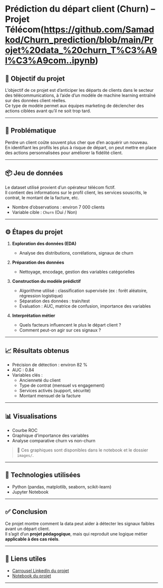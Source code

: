 
# Prédiction du départ client (Churn) – Projet Télécom(https://github.com/Samadkod/Churn_prediction/blob/main/Projet%20data_%20churn_T%C3%A9l%C3%A9com..ipynb)

## 🎯 Objectif du projet
L’objectif de ce projet est d’anticiper les départs de clients dans le secteur des télécommunications, 
à l’aide d’un modèle de machine learning entraîné sur des données client réelles.  
Ce type de modèle permet aux équipes marketing de déclencher des actions ciblées avant qu’il ne soit trop tard.

---

## 🧠 Problématique
Perdre un client coûte souvent plus cher que d’en acquérir un nouveau.  
En identifiant les profils les plus à risque de départ, on peut mettre en place des actions personnalisées 
pour améliorer la fidélité client.

---

## 📦 Jeu de données
Le dataset utilisé provient d’un opérateur télécom fictif.  
Il contient des informations sur le profil client, les services souscrits, le contrat, le montant de la facture, etc.

- Nombre d’observations : environ 7 000 clients
- Variable cible : `Churn` (Oui / Non)

---

## ⚙️ Étapes du projet
1. **Exploration des données (EDA)**  
   - Analyse des distributions, corrélations, signaux de churn

2. **Préparation des données**  
   - Nettoyage, encodage, gestion des variables catégorielles

3. **Construction du modèle prédictif**  
   - Algorithme utilisé : classification supervisée (ex : forêt aléatoire, régression logistique)
   - Séparation des données : train/test
   - Évaluation : AUC, matrice de confusion, importance des variables

4. **Interprétation métier**  
   - Quels facteurs influencent le plus le départ client ?
   - Comment peut-on agir sur ces signaux ?

---

## 📈 Résultats obtenus
- Précision de détection : environ 82 %
- AUC : 0.84
- Variables clés :
  - Ancienneté du client
  - Type de contrat (mensuel vs engagement)
  - Services activés (support, sécurité)
  - Montant mensuel de la facture

---

## 📊 Visualisations

- Courbe ROC  
- Graphique d’importance des variables  
- Analyse comparative churn vs non-churn

> 📁 Ces graphiques sont disponibles dans le notebook et le dossier `images/`.

---

## 🧩 Technologies utilisées
- Python (pandas, matplotlib, seaborn, scikit-learn)
- Jupyter Notebook

---

## ✅ Conclusion
Ce projet montre comment la data peut aider à détecter les signaux faibles avant un départ client.  
Il s’agit d’un **projet pédagogique**, mais qui reproduit une logique métier **applicable à des cas réels**.

---

## 🔗 Liens utiles
- [Carrousel LinkedIn du projet](https://github.com/Samadkod/Churn_prediction/blob/main/Churn_Carrousel_SamadKODON_VERSION_FINALE.pdf)
- [Notebook du projet](https://github.com/Samadkod/Churn_prediction/blob/main/Projet%20data_%20churn_T%C3%A9l%C3%A9com..ipynb)

---


